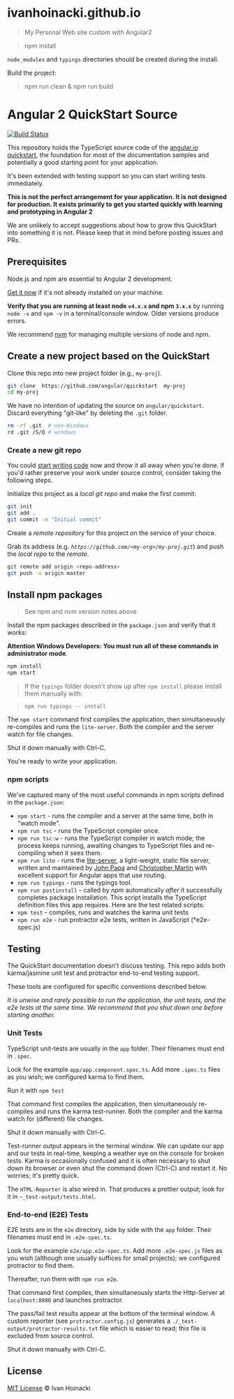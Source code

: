 # ivanhoinacki.github.io
> My Personal Web site custom with Angular2

> npm install

`node_modules` and `typings` directories should be created during the install.

Build the project:

> npm run clean & npm run build

# Angular 2 QuickStart Source
[![Build Status][travis-badge]][travis-badge-url]

This repository holds the TypeScript source code of the [angular.io quickstart](https://angular.io/docs/ts/latest/quickstart.html),
the foundation for most of the documentation samples and potentially a good starting point for your application.

It's been extended with testing support so you can start writing tests immediately.

**This is not the perfect arrangement for your application. It is not designed for production.
It exists primarily to get you started quickly with learning and prototyping in Angular 2**

We are unlikely to accept suggestions about how to grow this QuickStart into something it is not.
Please keep that in mind before posting issues and PRs.

## Prerequisites

Node.js and npm are essential to Angular 2 development.

<a href="https://docs.npmjs.com/getting-started/installing-node" target="_blank" title="Installing Node.js and updating npm">
Get it now</a> if it's not already installed on your machine.

**Verify that you are running at least node `v4.x.x` and npm `3.x.x`**
by running `node -v` and `npm -v` in a terminal/console window.
Older versions produce errors.

We recommend [nvm](https://github.com/creationix/nvm) for managing multiple versions of node and npm.

## Create a new project based on the QuickStart

Clone this repo into new project folder (e.g., `my-proj`).
```bash
git clone  https://github.com/angular/quickstart  my-proj
cd my-proj
```

We have no intention of updating the source on `angular/quickstart`.
Discard everything "git-like" by deleting the `.git` folder.
```bash
rm -rf .git  # non-Windows
rd .git /S/Q # windows
```

### Create a new git repo
You could [start writing code](#start-development) now and throw it all away when you're done.
If you'd rather preserve your work under source control, consider taking the following steps.

Initialize this project as a *local git repo* and make the first commit:
```bash
git init
git add .
git commit -m "Initial commit"
```

Create a *remote repository* for this project on the service of your choice.

Grab its address (e.g. *`https://github.com/<my-org>/my-proj.git`*) and push the *local repo* to the *remote*.
```bash
git remote add origin <repo-address>
git push -u origin master
```
## Install npm packages

> See npm and nvm version notes above

Install the npm packages described in the `package.json` and verify that it works:

**Attention Windows Developers:  You must run all of these commands in administrator mode**.

```bash
npm install
npm start
```

> If the `typings` folder doesn't show up after `npm install` please install them manually with:

> `npm run typings -- install`

The `npm start` command first compiles the application,
then simultaneously re-compiles and runs the `lite-server`.
Both the compiler and the server watch for file changes.

Shut it down manually with Ctrl-C.

You're ready to write your application.

### npm scripts

We've captured many of the most useful commands in npm scripts defined in the `package.json`:

* `npm start` - runs the compiler and a server at the same time, both in "watch mode".
* `npm run tsc` - runs the TypeScript compiler once.
* `npm run tsc:w` - runs the TypeScript compiler in watch mode; the process keeps running, awaiting changes to TypeScript files and re-compiling when it sees them.
* `npm run lite` - runs the [lite-server](https://www.npmjs.com/package/lite-server), a light-weight, static file server, written and maintained by
[John Papa](https://github.com/johnpapa) and
[Christopher Martin](https://github.com/cgmartin)
with excellent support for Angular apps that use routing.
* `npm run typings` - runs the typings tool.
* `npm run postinstall` - called by *npm* automatically *after* it successfully completes package installation. This script installs the TypeScript definition files this app requires.
Here are the test related scripts:
* `npm test` - compiles, runs and watches the karma unit tests
* `npm run e2e` - run protractor e2e tests, written in JavaScript (*e2e-spec.js)

## Testing

The QuickStart documentation doesn't discuss testing.
This repo adds both karma/jasmine unit test and protractor end-to-end testing support.

These tools are configured for specific conventions described below.

*It is unwise and rarely possible to run the application, the unit tests, and the e2e tests at the same time.
We recommend that you shut down one before starting another.*

### Unit Tests
TypeScript unit-tests are usually in the `app` folder. Their filenames must end in `.spec`.

Look for the example `app/app.component.spec.ts`.
Add more `.spec.ts` files as you wish; we configured karma to find them.

Run it with `npm test`

That command first compiles the application, then simultaneously re-compiles and runs the karma test-runner.
Both the compiler and the karma watch for (different) file changes.

Shut it down manually with Ctrl-C.

Test-runner output appears in the terminal window.
We can update our app and our tests in real-time, keeping a weather eye on the console for broken tests.
Karma is occasionally confused and it is often necessary to shut down its browser or even shut the command down (Ctrl-C) and
restart it. No worries; it's pretty quick.

The `HTML-Reporter` is also wired in. That produces a prettier output; look for it in `~_test-output/tests.html`.

### End-to-end (E2E) Tests

E2E tests are in the `e2e` directory, side by side with the `app` folder.
Their filenames must end in `.e2e-spec.ts`.

Look for the example `e2e/app.e2e-spec.ts`.
Add more `.e2e-spec.js` files as you wish (although one usually suffices for small projects);
we configured protractor to find them.

Thereafter, run them with `npm run e2e`.

That command first compiles, then simultaneously starts the Http-Server at `localhost:8080`
and launches protractor.  

The pass/fail test results appear at the bottom of the terminal window.
A custom reporter (see `protractor.config.js`) generates a  `./_test-output/protractor-results.txt` file
which is easier to read; this file is excluded from source control.

Shut it down manually with Ctrl-C.

[travis-badge]: https://travis-ci.org/angular/quickstart.svg?branch=master
[travis-badge-url]: https://travis-ci.org/angular/quickstart


## License

[MIT License](http://ivanhoinacki.mit-license.org/) © Ivan Hoinacki
